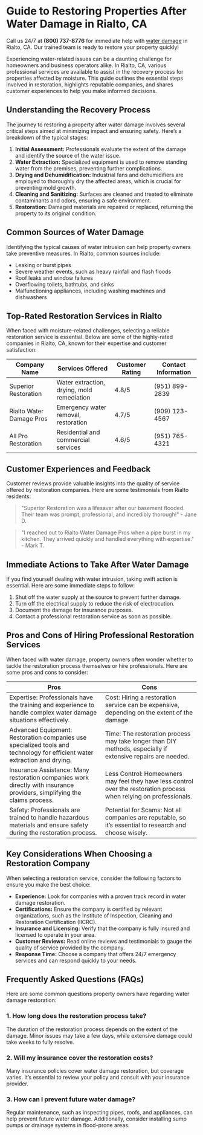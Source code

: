 # Guide to Restoring Properties After Water Damage in Rialto, CA

Call us 24/7 at **(800) 737-8776** for immediate help with [water damage](https://waterdamagerestoration.pages.dev/) in Rialto, CA. Our trained team is ready to restore your property quickly!

Experiencing water-related issues can be a daunting challenge for homeowners and business operators alike. In Rialto, CA, various professional services are available to assist in the recovery process for properties affected by moisture. This guide outlines the essential steps involved in restoration, highlights reputable companies, and shares customer experiences to help you make informed decisions.

## Understanding the Recovery Process

The journey to restoring a property after water damage involves several critical steps aimed at minimizing impact and ensuring safety. Here’s a breakdown of the typical stages:

1. **Initial Assessment:** Professionals evaluate the extent of the damage and identify the source of the water issue.
2. **Water Extraction:** Specialized equipment is used to remove standing water from the premises, preventing further complications.
3. **Drying and Dehumidification:** Industrial fans and dehumidifiers are employed to thoroughly dry the affected areas, which is crucial for preventing mold growth.
4. **Cleaning and Sanitizing:** Surfaces are cleaned and treated to eliminate contaminants and odors, ensuring a safe environment.
5. **Restoration:** Damaged materials are repaired or replaced, returning the property to its original condition.

## Common Sources of Water Damage

Identifying the typical causes of water intrusion can help property owners take preventive measures. In Rialto, common sources include:

- Leaking or burst pipes
- Severe weather events, such as heavy rainfall and flash floods
- Roof leaks and window failures
- Overflowing toilets, bathtubs, and sinks
- Malfunctioning appliances, including washing machines and dishwashers

## Top-Rated Restoration Services in Rialto

When faced with moisture-related challenges, selecting a reliable restoration service is essential. Below are some of the highly-rated companies in Rialto, CA, known for their expertise and customer satisfaction:

| Company Name               | Services Offered                          | Customer Rating | Contact Information |
|----------------------------|-------------------------------------------|------------------|---------------------|
| Superior Restoration        | Water extraction, drying, mold remediation | 4.8/5            | (951) 899-2839      |
| Rialto Water Damage Pros   | Emergency water removal, restoration      | 4.7/5            | (909) 123-4567      |
| All Pro Restoration        | Residential and commercial services       | 4.6/5            | (951) 765-4321      |

## Customer Experiences and Feedback

Customer reviews provide valuable insights into the quality of service offered by restoration companies. Here are some testimonials from Rialto residents:

> "Superior Restoration was a lifesaver after our basement flooded. Their team was prompt, professional, and incredibly thorough!" - Jane D.

> "I reached out to Rialto Water Damage Pros when a pipe burst in my kitchen. They arrived quickly and handled everything with expertise." - Mark T.

## Immediate Actions to Take After Water Damage

If you find yourself dealing with water intrusion, taking swift action is essential. Here are some immediate steps to follow:

1. Shut off the water supply at the source to prevent further damage.
2. Turn off the electrical supply to reduce the risk of electrocution.
3. Document the damage for insurance purposes.
4. Contact a professional restoration service as soon as possible.

## Pros and Cons of Hiring Professional Restoration Services

When faced with water damage, property owners often wonder whether to tackle the restoration process themselves or hire professionals. Here are some pros and cons to consider:

| Pros                                                       | Cons                                                         |
|------------------------------------------------------------|--------------------------------------------------------------|
| Expertise: Professionals have the training and experience to handle complex water damage situations effectively. | Cost: Hiring a restoration service can be expensive, depending on the extent of the damage. |
| Advanced Equipment: Restoration companies use specialized tools and technology for efficient water extraction and drying. | Time: The restoration process may take longer than DIY methods, especially if extensive repairs are needed. |
| Insurance Assistance: Many restoration companies work directly with insurance providers, simplifying the claims process. | Less Control: Homeowners may feel they have less control over the restoration process when relying on professionals. |
| Safety: Professionals are trained to handle hazardous materials and ensure safety during the restoration process. | Potential for Scams: Not all companies are reputable, so it’s essential to research and choose wisely. |

## Key Considerations When Choosing a Restoration Company

When selecting a restoration service, consider the following factors to ensure you make the best choice:

- **Experience:** Look for companies with a proven track record in water damage restoration.
- **Certifications:** Ensure the company is certified by relevant organizations, such as the Institute of Inspection, Cleaning and Restoration Certification (IICRC).
- **Insurance and Licensing:** Verify that the company is fully insured and licensed to operate in your area.
- **Customer Reviews:** Read online reviews and testimonials to gauge the quality of service provided by the company.
- **Response Time:** Choose a company that offers 24/7 emergency services and can respond quickly to your needs.

## Frequently Asked Questions (FAQs)

Here are some common questions property owners have regarding water damage restoration:

### 1. How long does the restoration process take?

The duration of the restoration process depends on the extent of the damage. Minor issues may take a few days, while extensive damage could take weeks to fully resolve.

### 2. Will my insurance cover the restoration costs?

Many insurance policies cover water damage restoration, but coverage varies. It’s essential to review your policy and consult with your insurance provider.

### 3. How can I prevent future water damage?

Regular maintenance, such as inspecting pipes, roofs, and appliances, can help prevent future water damage. Additionally, consider installing sump pumps or drainage systems in flood-prone areas.
